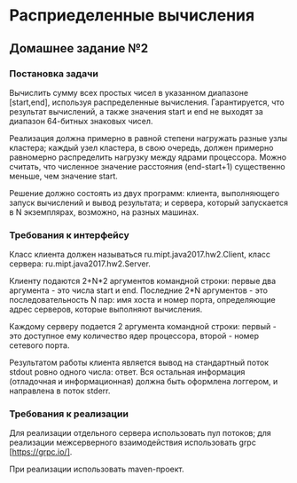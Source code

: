 # Расприеделенные вычисления
## Домашнее задание №2

### Постановка задачи
Вычислить сумму всех простых чисел в указанном диапазоне [start,end], используя распределенные вычисления.
Гарантируется, что результат вычислений, а также значения start и end не выходят за диапазон 64-битных знаковых чисел.

Реализация должна примерно в равной степени нагружать разные узлы кластера; каждый узел кластера, в свою очередь,
должен примерно равномерно распределить нагрузку между ядрами процессора.
Можно считать, что численное значение расстояния (end-start+1) существенно меньше, чем значение start.

Решение должно состоять из двух программ: клиента, выполняющего запуск вычислений и вывод результата;
и сервера, который запускается в  N экземплярах, возможно, на разных машинах.

### Требования к интерфейсу
Класс клиента должен называться ru.mipt.java2017.hw2.Client, класс сервера: ru.mipt.java2017.hw2.Server.

Клиенту подаются 2+N\*2 аргументов командной строки: первые два аргумента - это числа start и end.
Последние 2\*N аргументов - это последовательность N пар: имя хоста и номер порта, определяющие 
адрес серверов, которые выполняют вычисления.

Каждому серверу подается 2 аргумента командной строки: первый - это доступное ему количество
ядер процессора, второй - номер сетевого порта.

Результатом работы клиента является вывод на стандартный поток stdout ровно одного числа: ответ.
Вся остальная информация (отладочная и информационная) должна быть оформлена логгером, и направлена в поток stderr.

### Требования к реализации
Для реализации отдельного сервера использовать пул потоков; для реализации межсерверного
взаимодействия использовать grpc [https://grpc.io/].

При реализации использовать maven-проект.
